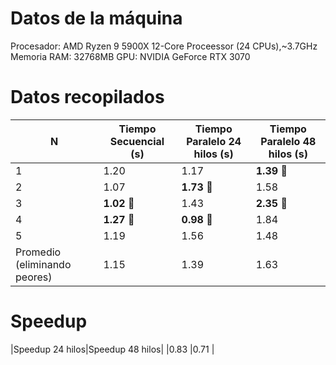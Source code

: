 # Datos de la máquina
Procesador: AMD Ryzen 9 5900X 12-Core Proceessor (24 CPUs),~3.7GHz
Memoria RAM: 32768MB
GPU: NVIDIA GeForce RTX 3070

# Datos recopilados

|N                           | Tiempo Secuencial (s) | Tiempo Paralelo 24 hilos (s) | Tiempo Paralelo 48 hilos (s) |
|----------------------------|-----------------------|------------------------------|------------------------------|
|1                           | 1.20                  | 1.17                         | **1.39** 🔴                    |
|2                           | 1.07                  | **1.73** 🔴                   | 1.58                         |
|3                           | **1.02** 🔴           | 1.43                         | **2.35** 🔴                   |
|4                           | **1.27** 🔴             | **0.98** 🔴                   | 1.84                         |
|5                           | 1.19                  | 1.56                         | 1.48                         |
|Promedio (eliminando peores)| 1.15                  | 1.39                         | 1.63                         |


# Speedup

|Speedup 24 hilos|Speedup 48 hilos|
|0.83            |0.71            |